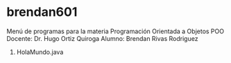 # brendan601

Menú de programas para la materia Programación Orientada a Objetos POO
Docente: Dr. Hugo Ortiz Quiroga
Alumno: Brendan Rivas Rodriguez

1. HolaMundo.java